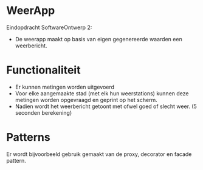 # WeerApp
Eindopdracht SoftwareOntwerp 2:
- De weerapp maakt op basis van eigen gegenereerde waarden een weerbericht.

# Functionaliteit
- Er kunnen metingen worden uitgevoerd
- Voor elke aangemaakte stad (met elk hun weerstations) kunnen deze metingen worden opgevraagd en geprint op het scherm.
- Nadien wordt het weerbericht getoont met ofwel goed of slecht weer. (5 seconden berekening)

# Patterns
Er wordt bijvoorbeeld gebruik gemaakt van de proxy, decorator en facade pattern.
